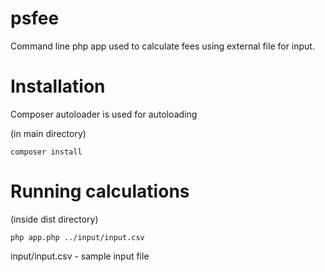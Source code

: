 # psfee

Command line php app used to calculate fees using external file for input.

# Installation

Composer autoloader is used for autoloading

(in main directory)

```
composer install
```

# Running calculations
(inside dist directory)
```
php app.php ../input/input.csv
```

input/input.csv - sample input file
